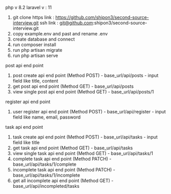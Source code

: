 php v 8.2
laravel v : 11

1. git clone 
	https link : https://github.com/shipon3/second-source-interview.git
	ssh link : git@github.com:shipon3/second-source-interview.git
2. copy example.env and past and rename .env
3. create database and connect 
4. run composer install
5. run php artisan migrate
6. run php artisan serve

post api end point 
1. post create api end point (Method POST) 
		- base_url/api/posts
		- input field like title, content
2. get post api end point (Method GET)
		- base_url/api/posts
3. view single post api end point (Method GET)
		- base_url/api/posts/1	

register api end point 
1. user register api end point (Method POST) 
		- base_url/api/register
		- input field like name, email, password

task api end point 
1. task create api end point (Method POST) 
		- base_url/api/tasks
		- input field like title
2. get task api end point (Method GET)
		- base_url/api/tasks
3. view single task api end point (Method GET)
		- base_url/api/tasks/1	
4. complete task api end point (Method PATCH)
		- base_url/api/tasks/1/complete
5. incomplete task api end point (Method PATCH)
		- base_url/api/tasks/1/incomplete
6. get all incomplete api end point (Method GET)
		- base_url/api/incompleted/tasks